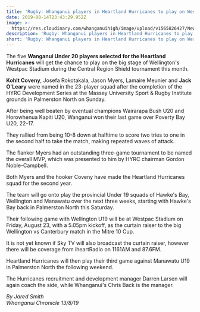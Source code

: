 ```yaml
---
title: 'Rugby: Whanganui players in Heartland Hurricanes to play on Westpac Stadium'
date: 2019-08-14T23:43:29.952Z
image: >-
  https://res.cloudinary.com/whanganuihigh/image/upload/v1565826427/News/Heartland_Hurricanes_Chron_13.8.19.jpg
description: 'Rugby: Whanganui players in Heartland Hurricanes to play on Westpac Stadium.'
short: 'Rugby: Whanganui players in Heartland Hurricanes to play on Westpac Stadium.'
---
```

The five **Wanganui Under 20 players selected for the Heartland Hurricanes** will get the chance to play on the big stage of Wellington's Westpac Stadium during the Central Region Shield tournament this month.

**Kohlt Coveny**, Josefa Rokotakala, Jason Myers, Lamaire Meunier and **Jack O'Leary** were named in the 23-player squad after the completion of the HYRC Development Series at the Massey University Sport & Rugby Institute grounds in Palmerston North on Sunday.

After being well beaten by eventual champions Wairarapa Bush U20 and Horowhenua Kapiti U20, Wanganui won their last game over Poverty Bay U20, 22-17.

They rallied from being 10-8 down at halftime to score two tries to one in the second half to take the match, making repeated waves of attack.

The flanker Myers had an outstanding three-game tournament to be named the overall MVP, which was presented to him by HYRC chairman Gordon Noble-Campbell.

Both Myers and the hooker Coveny have made the Heartland Hurricanes squad for the second year.

The team will go onto play the provincial Under 19 squads of Hawke's Bay, Wellington and Manawatu over the next three weeks, starting with Hawke's Bay back in Palmerston North this Saturday.

Their following game with Wellington U19 will be at Westpac Stadium on Friday, August 23, with a 5.05pm kickoff, as the curtain raiser to the big Wellington vs Canterbury match in the Mitre 10 Cup.

It is not yet known if Sky TV will also broadcast the curtain raiser, however there will be coverage from iheartRadio on 1161AM and 87.6FM.

Heartland Hurricanes will then play their third game against Manawatu U19 in Palmerston North the following weekend.

The Hurricanes recruitment and development manager Darren Larsen will again coach the side, while Whanganui's Chris Back is the manager.

_By Jared Smith_  
_Whanganui Chronicle 13/8/19_
